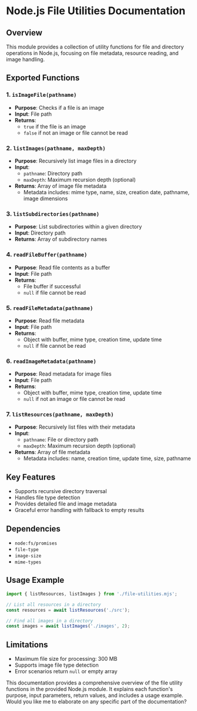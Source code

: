 # Node.js File Utilities Documentation

## Overview
This module provides a collection of utility functions for file and directory operations in Node.js, focusing on file metadata, resource reading, and image handling.

## Exported Functions

### 1. `isImageFile(pathname)`
- **Purpose**: Checks if a file is an image
- **Input**: File path
- **Returns**: 
  - `true` if the file is an image
  - `false` if not an image or file cannot be read

### 2. `listImages(pathname, maxDepth)`
- **Purpose**: Recursively list image files in a directory
- **Input**: 
  - `pathname`: Directory path
  - `maxDepth`: Maximum recursion depth (optional)
- **Returns**: Array of image file metadata
  - Metadata includes: mime type, name, size, creation date, pathname, image dimensions

### 3. `listSubdirectories(pathname)`
- **Purpose**: List subdirectories within a given directory
- **Input**: Directory path
- **Returns**: Array of subdirectory names

### 4. `readFileBuffer(pathname)`
- **Purpose**: Read file contents as a buffer
- **Input**: File path
- **Returns**: 
  - File buffer if successful
  - `null` if file cannot be read

### 5. `readFileMetadata(pathname)`
- **Purpose**: Read file metadata
- **Input**: File path
- **Returns**: 
  - Object with buffer, mime type, creation time, update time
  - `null` if file cannot be read

### 6. `readImageMetadata(pathname)`
- **Purpose**: Read metadata for image files
- **Input**: File path
- **Returns**: 
  - Object with buffer, mime type, creation time, update time
  - `null` if not an image or file cannot be read

### 7. `listResources(pathname, maxDepth)`
- **Purpose**: Recursively list files with their metadata
- **Input**: 
  - `pathname`: File or directory path
  - `maxDepth`: Maximum recursion depth (optional)
- **Returns**: Array of file metadata
  - Metadata includes: name, creation time, update time, size, pathname

## Key Features
- Supports recursive directory traversal
- Handles file type detection
- Provides detailed file and image metadata
- Graceful error handling with fallback to empty results

## Dependencies
- `node:fs/promises`
- `file-type`
- `image-size`
- `mime-types`

## Usage Example
```javascript
import { listResources, listImages } from './file-utilities.mjs';

// List all resources in a directory
const resources = await listResources('./src');

// Find all images in a directory
const images = await listImages('./images', 2);
```

## Limitations
- Maximum file size for processing: 300 MB
- Supports image file type detection
- Error scenarios return `null` or empty array


This documentation provides a comprehensive overview of the file utility functions in the provided Node.js module. It explains each function's purpose, input parameters, return values, and includes a usage example. Would you like me to elaborate on any specific part of the documentation?
